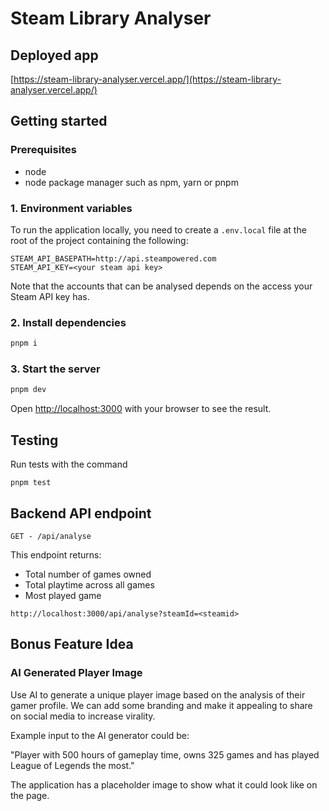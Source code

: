 # Steam Library Analyser

## Deployed app

[https://steam-library-analyser.vercel.app/](https://steam-library-analyser.vercel.app/)

## Getting started

### Prerequisites

- node
- node package manager such as npm, yarn or pnpm

### 1. Environment variables

To run the application locally, you need to create a `.env.local` file at the root of the project containing the following:

```
STEAM_API_BASEPATH=http://api.steampowered.com
STEAM_API_KEY=<your steam api key>
```

Note that the accounts that can be analysed depends on the access your Steam API key has.

### 2. Install dependencies

```bash
pnpm i
```

### 3. Start the server

```bash
pnpm dev
```

Open [http://localhost:3000](http://localhost:3000) with your browser to see the result.

## Testing

Run tests with the command

```
pnpm test
```

## Backend API endpoint

`GET - /api/analyse`

This endpoint returns:

- Total number of games owned
- Total playtime across all games
- Most played game

```
http://localhost:3000/api/analyse?steamId=<steamid>
```

## Bonus Feature Idea

### AI Generated Player Image

Use AI to generate a unique player image based on the analysis of their gamer profile. We can add some branding and make it appealing to share on social media to increase virality.

Example input to the AI generator could be:

"Player with 500 hours of gameplay time, owns 325 games and has played League of Legends the most."

The application has a placeholder image to show what it could look like on the page.
